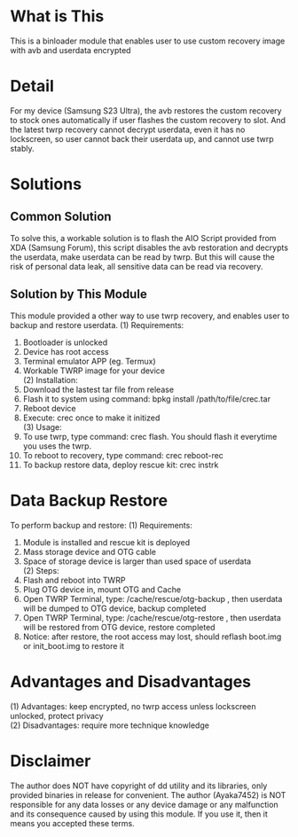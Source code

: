 # What is This
This is a binloader module that enables user to use custom recovery image with avb and userdata encrypted
# Detail
For my device (Samsung S23 Ultra), the avb restores the custom recovery to stock ones automatically if user flashes the custom recovery to slot. And the latest twrp recovery cannot decrypt userdata, even it has no lockscreen, so user cannot back their userdata up, and cannot use twrp stably.
# Solutions
## Common Solution
To solve this, a workable solution is to flash the AIO Script provided from XDA (Samsung Forum), this script disables the avb restoration and decrypts the userdata, make userdata can be read by twrp. But this will cause the risk of personal data leak, all sensitive data can be read via recovery.
## Solution by This Module
This module provided a other way to use twrp recovery, and enables user to backup and restore userdata.
(1) Requirements:
1. Bootloader is unlocked
2. Device has root access
3. Terminal emulator APP (eg. Termux)
4. Workable TWRP image for your device<br>
(2) Installation:
1. Download the lastest tar file from release
2. Flash it to system using command: bpkg install /path/to/file/crec.tar
3. Reboot device
4. Execute: crec once to make it initized<br>
(3) Usage:
1. To use twrp, type command: crec flash. You should flash it everytime you uses the twrp.
2. To reboot to recovery, type command: crec reboot-rec
3. To backup restore data, deploy rescue kit: crec instrk<br>
# Data Backup Restore
To perform backup and restore:
(1) Requirements:
1. Module is installed and rescue kit is deployed
2. Mass storage device and OTG cable
3. Space of storage device is larger than used space of userdata<br>
(2) Steps:
1. Flash and reboot into TWRP
2. Plug OTG device in, mount OTG and Cache
3. Open TWRP Terminal, type: /cache/rescue/otg-backup , then userdata will be dumped to OTG device, backup completed
4. Open TWRP Terminal, type: /cache/rescue/otg-restore , then userdata will be restored from OTG device, restore completed
5. Notice: after restore, the root access may lost, should reflash boot.img or init_boot.img to restore it<br>
# Advantages and Disadvantages
(1) Advantages: keep encrypted, no twrp access unless lockscreen unlocked, protect privacy<br>
(2) Disadvantages: require more technique knowledge
# Disclaimer
The author does NOT have copyright of dd utility and its libraries, only provided binaries in release for convenient.
The author (Ayaka7452) is NOT responsible for any data losses or any device damage or any malfunction and its consequence caused by using this module.
If you use it, then it means you accepted these terms.
